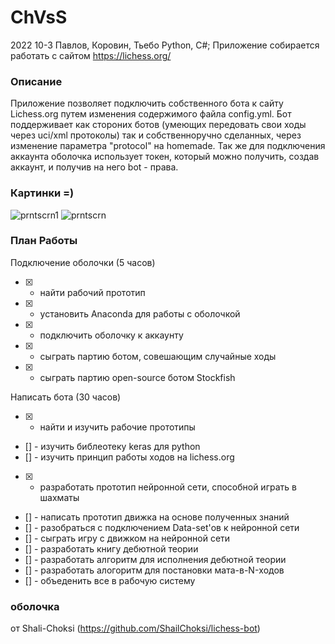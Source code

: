 # ChVsS

2022 10-3 Павлов, Коровин, Тьебо
Python, C#;
Приложение собирается работать с сайтом https://lichess.org/

### Описание
Приложение позволяет подключить собственного бота к сайту Lichess.org путем изменения содержимого файла config.yml.
Бот поддерживает как стороних ботов (умеющих передовать свои ходы через uci/xml протоколы) так и собственноручно сделанных, через изменение параметра "protocol" 
на homemade. Так же для подключения аккаунта оболочка использует токен, который можно получить, создав аккаунт, и получив на него bot - права.

### Картинки =)
![prntscrn1](https://user-images.githubusercontent.com/113096503/202991638-e31b8883-b6fe-4fe4-9c52-2b7c15b480d7.png)
![prntscrn](https://user-images.githubusercontent.com/113096503/202991644-03cde915-ba2f-4502-b265-246a80410b06.png)

### План Работы

Подключение оболочки (5 часов)
- [x] - найти рабочий прототип
- [x] - установить Anaconda для работы с оболочкой
- [x] - подключить оболочку к аккаунту
- [x] - сыграть партию ботом, совешающим случайные ходы
- [x] - сыграть партию open-source ботом Stockfish

Написать бота (30 часов)
- [x] - найти и изучить рабочие прототипы
- [] - изучить библеотеку keras для python
- [] - изучить принцип работы ходов на lichess.org
- [x] - разработать прототип нейронной сети, способной играть в шахматы
- [] - написать прототип движка на основе полученных знаний
- [] - разобраться с подключением Data-set'ов к нейронной сети
- [] - сыграть игру с движком на нейронной сети
- [] - разработать книгу дебютной теории
- [] - разработать алгоритм для исполнения дебютной теории
- [] - разработать алогоритм для постановки мата-в-N-ходов
- [] - объеденить все в рабочую систему

### оболочка 
от Shali-Choksi (https://github.com/ShailChoksi/lichess-bot)
